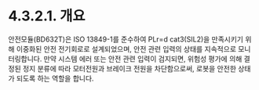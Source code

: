﻿# 4.3.2.1. 개요

안전모듈(BD632T)은 ISO 13849-1를 준수하여 PLr=d cat3(SIL2)을 만족시키기 위해 이중화된 안전 전기회로로 설계되었으며, 안전 관련 입력의 상태를 지속적으로 모니터링합니다. 만약 시스템 에러 또는 안전 관련 입력이 검지되면, 위험성 평가에 의해 결정된 정지 분류에 따라 모터전원과 브레이크 전원을 차단함으로써, 로봇을 안전한 상태가 되도록 하는 역할을 합니다.
